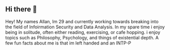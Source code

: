 ## Hi there 👋
Hey! My names Allan, Im 29 and currently working towards breaking into the field of Infoirmation Security and Data Analysis. 
In my spare time i enjoy being in solitude, often either reading, exercising, or cafe hopping. 
i enjoy topics such as Philosophy, Psychology, and things of existential depth. 
A few fun facts about me is that im left handed and an INTP-P
<!--
**Allan726b/Allan726b** is a ✨ _special_ ✨ repository because its `README.md` (this file) appears on your GitHub profile.

Here are some ideas to get you started:

- 🔭 I’m currently working on ...
- 🌱 I’m currently learning ...
- 👯 I’m looking to collaborate on ...
- 🤔 I’m looking for help with ...
- 💬 Ask me about ...
- 📫 How to reach me: ...
- 😄 Pronouns: ...
- ⚡ Fun fact: ...
-->
